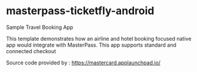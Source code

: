 masterpass-ticketfly-android
============================

Sample Travel Booking App

This template demonstrates how an airline and hotel booking focused native app would integrate with MasterPass. This app supports standard and connected checkout

Source code provided by : https://mastercard.applaunchpad.io/

